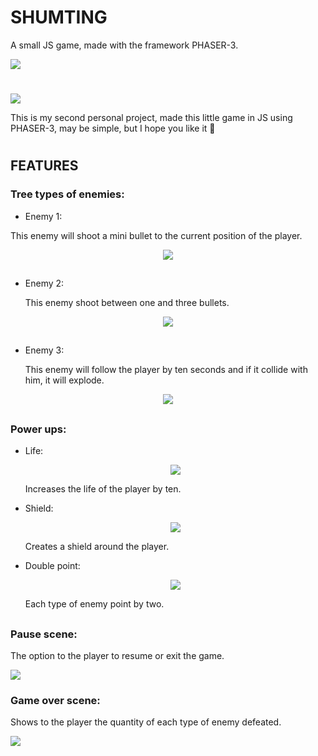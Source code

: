 # SHUMTING
A small JS game, made with the framework PHASER-3.

![](gitimg/Menu.png)

# 

![](gitimg/Game.png)

This is my second personal project, made this little game in JS using PHASER-3, may be simple, but I hope you like it :eyes:

#

## FEATURES

### Tree types of enemies:

* Enemy 1:

 This enemy will shoot a mini bullet to the current position of the player.
 
 <p align="center"> <img src="gitimg/enemy1.png"> </p>

##

* Enemy 2:

  This enemy shoot between one and three bullets.
  
 <p align="center"> <img src="gitimg/enemy2.png"> </p>
 
##

* Enemy 3:

  This enemy will follow the player by ten seconds and if it collide with him, it will explode.
  
 <p align="center"> <img src="gitimg/explosive_enemy.png"> </p>
  
##

### Power ups:

* Life:

  <p align="center"> <img src="gitimg/power1.png"> </p>
  
  Increases the life of the player by ten.
  
* Shield:

   
   <p align="center"> <img src="gitimg/power2.png"> </p>
  
   Creates a shield around the player.
   
* Double point:
   
   
  <p align="center"> <img src="gitimg/power3.png"> </p>
  
   Each type of enemy point by two.
   
 ##
 
 ### Pause scene:
  
   The option to the player to resume or exit the game.
   
   ![](gitimg/Pause.png)

### Game over scene:

   Shows to the player the quantity of each type of enemy defeated.
   
   ![](gitimg/Gameover.png)
